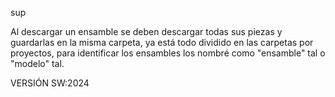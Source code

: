 sup

Al descargar un ensamble se deben descargar todas sus piezas y guardarlas en la misma carpeta, ya está todo dividido en las carpetas por proyectos, para identificar los ensambles los nombré como "ensamble" tal o "modelo" tal.

VERSIÓN SW:2024
